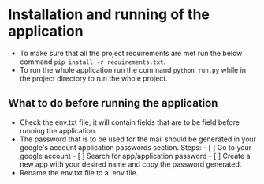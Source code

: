 # Installation and running of the application
-  To make sure that all the project requirements are met run the below command `pip install -r requirements.txt`.
-  To run the whole application run the command `python run.py` while in the project directory to run the whole project.

## What to do before running the application
-  Check the env.txt file, it will contain fields that are to be field before running the application.
- The password that is to be used for the mail should be generated in your google's account application passwords section. Steps:
                - [ ]  Go to your google account
                - [ ]  Search for app/application password 
                - [ ]  Create a new app with your desired name and copy the password generated.
-  Rename the env.txt file to a .env file.
